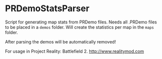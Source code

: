 # PRDemoStatsParser
Script for generating map stats from PRDemo files.
Needs all .PRDemo files to be placed in a ```demos``` folder. 
Will create the statistics per map in the ```maps``` folder.

After parsing the demos will be automatically removed!

For usage in Project Reality: Battlefield 2. http://www.realitymod.com
